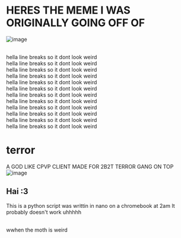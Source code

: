 # HERES THE MEME I WAS ORIGINALLY GOING OFF OF
![image](https://user-images.githubusercontent.com/85663797/174284245-7dad0971-2519-42c3-984d-a5b814ff23c2.png)


<br>
hella line breaks so it dont look weird
<br>
hella line breaks so it dont look weird
<br>
hella line breaks so it dont look weird
<br>
hella line breaks so it dont look weird
<br>
hella line breaks so it dont look weird
<br>
hella line breaks so it dont look weird
<br>
hella line breaks so it dont look weird
<br>
hella line breaks so it dont look weird
<br>
hella line breaks so it dont look weird
<br>
hella line breaks so it dont look weird
<br>
hella line breaks so it dont look weird
<br>
hella line breaks so it dont look weird



# terror
A GOD LIKE CPVP CLIENT MADE FOR 2B2T TERROR GANG ON TOP
![image](https://user-images.githubusercontent.com/85663797/174235545-43b61b43-c7f8-4f3f-ae88-b31c2850d980.png)
## Hai :3
This is a python script was writtin in nano on a chromebook at 2am
It probably doesn't work
uhhhhh

<br> wwhen the moth is weird

